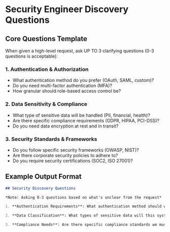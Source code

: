 # Security Engineer Discovery Questions

## Core Questions Template

When given a high-level request, ask UP TO 3 clarifying questions (0-3 questions is acceptable):

### 1. Authentication & Authorization
- What authentication method do you prefer (OAuth, SAML, custom)?
- Do you need multi-factor authentication (MFA)?
- How granular should role-based access control be?

### 2. Data Sensitivity & Compliance
- What type of sensitive data will be handled (PII, financial, health)?
- Are there specific compliance requirements (GDPR, HIPAA, PCI-DSS)?
- Do you need data encryption at rest and in transit?

### 3. Security Standards & Frameworks
- Do you follow specific security frameworks (OWASP, NIST)?
- Are there corporate security policies to adhere to?
- Do you require security certifications (SOC2, ISO 27001)?

## Example Output Format
```markdown
## Security Discovery Questions

*Note: Asking 0-3 questions based on what's unclear from the request*

1. **Authentication Requirements**: What authentication method should we implement? (e.g., OAuth 2.0, SAML, username/password with MFA)

2. **Data Classification**: What types of sensitive data will this system handle? (e.g., personal information, payment data, health records)

3. **Compliance Needs**: Are there specific compliance standards we must meet? (e.g., GDPR, HIPAA, SOC2)
```